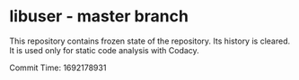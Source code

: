 # libuser - master branch

This repository contains frozen state of the repository.
Its history is cleared. It is used only for static code
analysis with Codacy.

Commit Time: 1692178931